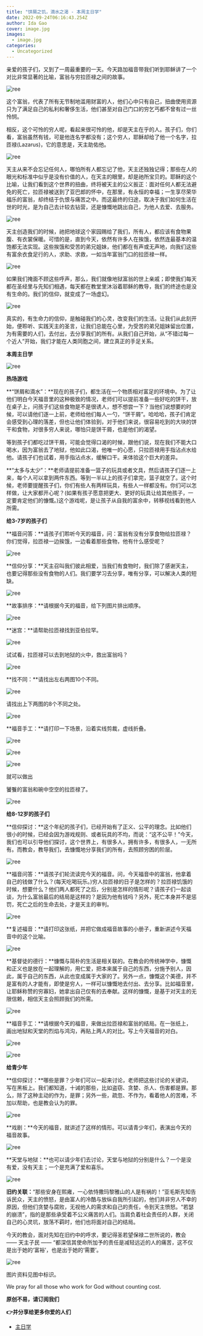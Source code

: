 ```yaml
---
title: "饼屑之饥，滴水之渴 - 本周主日学"
date: 2022-09-24T06:16:43.254Z
author: Ida Gao
cover: image.jpg
images:
  - image.jpg
categories:
  - Uncategorized
---
```


亲爱的孩子们，又到了一周最重要的一天。今天路加福音带我们听到耶稣讲了一个对比非常显著的比喻，富翁与穷拉匝禄之间的故事。

<!--more-->

![ree](https://static.wixstatic.com/media/ec8b63_e29298c9ea7a45c0936223006228a361~mv2.png)

这个富翁，代表了所有无节制地滥用财富的人，他们心中只有自己，扭曲使用资源只为了满足自己的私利和奢侈生活，他们甚至对自己门口的穷乞丐都不曾有过一丝怜悯。

  

相反，这个可怜的穷人呢，看起来很可怜的他，却是天主在乎的人。孩子们，你们看，富翁虽然有钱，可是他连名字都没有；这个穷人，耶稣却给了他一个名字，拉匝禄(Lazarus)，它的意思是，天主助佑他。

![ree](https://static.wixstatic.com/media/ec8b63_318e97e3ebd74a29bc858377cda33b45~mv2.png)

天主从来不会忘记任何人，哪怕所有人都忘记了他，天主还独独记得；那些在人的眼光和标准中似乎是没有价值的人，在天主的眼里，却是祂所宝贝的。耶稣的这个比喻，让我们看到这个世界的扭曲，终将被天主的公义扳正：面对任何人都无法避免的死亡，拉匝禄被送到了亚巴郎的怀中，在那里，有永恒的幸福；一生享尽荣华福乐的富翁，却终结于仇恨与痛苦之中。而这最终的归途，取决于我们如何生活在世的时光，是为自己去计较去钻营，还是慷慨地跳出自己，为他人去爱、去服务。

![ree](https://static.wixstatic.com/media/ec8b63_13999cae5a1141ad8dfd9887fd90568c~mv2.png)

天主创造我们的时候，祂把地球这个家园赐给了我们，所有人，都应该有食物果腹、有衣裳保暖。可惜的是，直到今天，依然有许多人在挨饿，依然连最基本的温饱都无法实现。这些挨饿和受苦的弟兄姐妹，他们都在有声或无声地，向我们这些有富余衣食足行的人，求助、求救，一如当年富翁门口的拉匝禄一样。

![ree](https://static.wixstatic.com/media/ec8b63_0e2c262f3c20434faba41deb4adecb79~mv2.png)

如果我们掩面不顾这些呼声，那么，我们就像地狱富翁的世上亲戚；即使我们每天都在圣经里与先知们相遇，每天都在教堂里沐浴着耶稣的教导，我们的终途也是没有生命的。我们的信仰，就变成了一场虚幻。

![ree](https://static.wixstatic.com/media/ec8b63_9619d9c193b64735b2f44c68b6a36927~mv2.png)

真实的，有生命力的信仰，是触碰我们的心灵，改变我们的生活。让我们从此刻开始，便聆听、实践天主的圣言，让我们总能在心里，为受苦的弟兄姐妹留出位置，为有需要的人们，去付出，去分享我们的所有。从我们自己开始，从“不错过每一个近人”开始，我们才能在人类同胞之间，建立真正的手足关系。

  

**本周主日学**

![ree](https://static.wixstatic.com/media/ec8b63_e4d337fb00514805906eaf736e3ceba3~mv2.png)

**热场游戏**

  

**“饼屑和滴水”：**现在的孩子们，都生活在一个物质相对富足的环境中。为了让他们明白今天福音里的这种极致的情况，老师们可以提前准备一些好吃的饼干，放在桌子上，问孩子们这些食物是不是很诱人，想不想尝一下？当他们说想要的时候，可以请他们逐一上前，老师给他们每人一勺，“饼干屑”。哈哈哈，孩子们肯定会感受到心理的落差，但也让他们体验到，对于他们来说，很容易吃到的大块的饼干和食物，对很多穷人来说，哪怕只是饼干屑，也是他们的渴望。

  

等到孩子们都吃过饼干屑，可能会觉得口渴的时候，跟他们说，现在我们不能大口喝水，因为富翁去了地狱，他如此口渴，他唯一的心愿，只拉匝禄用手指沾点水给他。请孩子们也试着，用手指沾点水，缓解口干。来体验这个巨大的差异。

  

**“太多与太少”：**老师请提前准备一篮子的玩具或者文具，然后请孩子们逐一上来，每个人可以拿到两件东西。等到一半以上的孩子们拿完，篮子就空了。这个时候，老师要提醒孩子们，你们有些人有两样玩具，有些人一样都没有。你们可以怎样做，让大家都开心呢？(如果有孩子愿意把更大、更好的玩具让给其他孩子，一定要肯定他们的慷慨。)这个游戏呢，是让孩子从自我的富余中，转移视线看到他人所需。

  

**给3-7岁的孩子们**

  

**福音问答：**请孩子们聆听今天的福音，问：富翁有没有分享食物给拉匝禄？你们觉得，拉匝禄一边挨饿，一边看着那些食物，他有什么感受呢？

![ree](https://static.wixstatic.com/media/ec8b63_e3d4a8910a83479ca91e15bfed6f1085~mv2.jpg)

**信仰分享：**天主召叫我们彼此相爱，当我们有食物时，我们除了感谢天主，也要记得那些没有食物的人们。我们要学习去分享，唯有分享，可以解决人类的短缺。

![ree](https://static.wixstatic.com/media/ec8b63_44988d9f60e44c5b9bb15ecd0b23cd1a~mv2.jpg)

**故事排序：**请根据今天的福音，给下列图片排出顺序。

![ree](https://static.wixstatic.com/media/ec8b63_30e9c14cf467409ab50dd50b9828e4db~mv2.png)

**迷宫：**请帮助拉匝禄找到亚伯拉罕。

![ree](https://static.wixstatic.com/media/ec8b63_ce7719ba5fb649249788153ee636c324~mv2.png)

试试看，拉匝禄可以去到地狱的火中，救出富翁吗？

![ree](https://static.wixstatic.com/media/ec8b63_b6dddad52ed740b3b14b4e1aa56afc75~mv2.png)

**找不同：**请找出左右两图10个不同。

![ree](https://static.wixstatic.com/media/ec8b63_00cf15868c2f4b2cbe97796a92041949~mv2.jpg)

请找出上下两图的8个不同之处。

![ree](https://static.wixstatic.com/media/ec8b63_ad5a910c13af47d0a794c6f267ca0f1c~mv2.png)

**福音手工：**请打印一下场景，沿着实线剪裁，虚线折叠。

![ree](https://static.wixstatic.com/media/ec8b63_8d885e3ceba24b07af5784ec20626c32~mv2.png)

![ree](https://static.wixstatic.com/media/ec8b63_a6826413be30486994f720820f28bdbe~mv2.png)

![ree](https://static.wixstatic.com/media/ec8b63_7aa31800e4cd4fea9b0a9e8a66141a3a~mv2.png)

就可以做出

饕餮的富翁和碗中空空的拉匝禄了。

![ree](https://static.wixstatic.com/media/ec8b63_18d6c32893f7417b94d01f2c7c29b662~mv2.jpg)

  

**给8-12岁的孩子们**

  

**信仰探讨：**这个年纪的孩子们，已经开始有了正义、公平的理念。比如他们很小的时候，已经会因为游戏规则、或者玩具的不均，而说：“这不公平！”今天，我们也可以引导他们探讨，这个世界上，有很多人，拥有许多，有很多人，一无所有。而教会，教导我们，去慷慨地分享我们的所有，去照顾穷困的阶层。

![ree](https://static.wixstatic.com/media/ec8b63_8c167818d129478b820093398d4e3ab7~mv2.jpg)

**福音问答：**请孩子们轮流读完今天的福音。问，今天福音中的富翁，他拿着自己的钱做了什么？(每天吃喝玩乐。)穷人拉匝禄的日子是怎样的？拉匝禄饥饿的时候，想要什么？他们两人都死了之后，分别是怎样的情形呢？请孩子们一起谈谈，为什么富翁最后的结局是这样的？是因为他有钱吗？另外，死亡本身并不是惩罚，死亡之后的生命去处，才是天主的审判。

![ree](https://static.wixstatic.com/media/ec8b63_422dd72080d1488b8fc3914af20010a4~mv2.jpg)

**复述福音：**请打印这张纸，并把它做成福音故事的小册子，重新讲述今天福音中的这个比喻。

![ree](https://static.wixstatic.com/media/ec8b63_8bd2fdfa5b864995aa3e6dda528afb33~mv2.png)

**基督徒的德行：**慷慨与简朴的生活是相关联的。在教会的传统神学中，慷慨和正义也是放在一起理解的，用仁爱，把本来属于自己的东西，分施予别人，因此，属于自己的东西，从此也变成属于大家的了。另外一点，慷慨这个美德，并不是富有的人才能有，即使是穷人，一样可以慷慨地去付出、去分享。比如福音里，让耶稣称赞的穷寡妇，她拿出自己仅有的去奉献。这样的慷慨，是基于对天主的无限信赖，相信天主会照顾我们的所需。

![ree](https://static.wixstatic.com/media/ec8b63_645850bda19848d985213b6fc57f2d87~mv2.jpg)

**福音手工：**请根据今天的福音，来做出拉匝禄和富翁的结局。在一张纸上，画出地狱和天堂的烈焰与鸿沟，再贴上两人的对比。写上今天福音的对白。

![ree](https://static.wixstatic.com/media/ec8b63_2adc48a708564af9af58e521bd2bcf96~mv2.png)

![ree](https://static.wixstatic.com/media/ec8b63_8a449ca847944696a4d79f3d70538caf~mv2.jpg)

  

**给青少年**

  

**信仰探讨：**哪些是罪？少年们可以一起来讨论，老师把这些讨论的关键词，写在黑板上。我们都知道，十诫的那些，比如盗窃、贪婪、杀人、伤害都是罪。那么，除了这种主动的作为，是罪；另外一些，疏忽、不作为，看着他人的苦难，不加以帮助，也是教会认为的罪。

![ree](https://static.wixstatic.com/media/ec8b63_8952f4d2101f4748b6a2f9eb3f8332b4~mv2.jpg)

**戏剧：**今天的福音，就讲述了这样的情形。可以请青少年们，表演出今天的福音故事。

![ree](https://static.wixstatic.com/media/ec8b63_46b6f48dd5d340b1be15d43c08af238f~mv2.png)

**天堂与地狱：**也可以请少年们去讨论，天堂与地狱的分别是什么？一个是没有爱，没有天主；一个是充满了爱和喜乐。

![ree](https://static.wixstatic.com/media/ec8b63_1586e7d6597d49b08582321ba54889b3~mv2.png)

**旧约关联：**“那些安身在熙雍，一心依恃撒玛黎雅山的人是有祸的！”亚毛斯先知告诉民众，天主的愤怒，是由富人的冷酷与放纵自我所引起的，他们并非穷人不幸的原因，但他们贪婪与腐败，无视他人的需求和自己的责任，令到天主愤怒。“若瑟的崩溃”，指的是那些承受着不公义痛苦的人们。当肩负着社会责任的人群，关闭自己的心灵坑，放荡不羁时，他们也将面对自己的结局。

  

今天的教会，面对先知在旧约中的呼求，要记得圣若望保禄二世所说的，教会 —— 天主子民 —— “都深信其使命所加予的责任是减轻远近的人的痛苦，这不仅是出于她的‘富裕’，也是出于她的‘需要’。

![ree](https://static.wixstatic.com/media/ec8b63_6d813e3228324d378ffb3981977f4b05~mv2.png)

  

  

图片资料见图中标识。

We pray for all those who work for God without counting cost.

**原创不易，请订阅我们**

**👉并分享给更多你爱的人们**

*   [主日学](https://www.urloveinme.com/首頁/categories/主日学)
